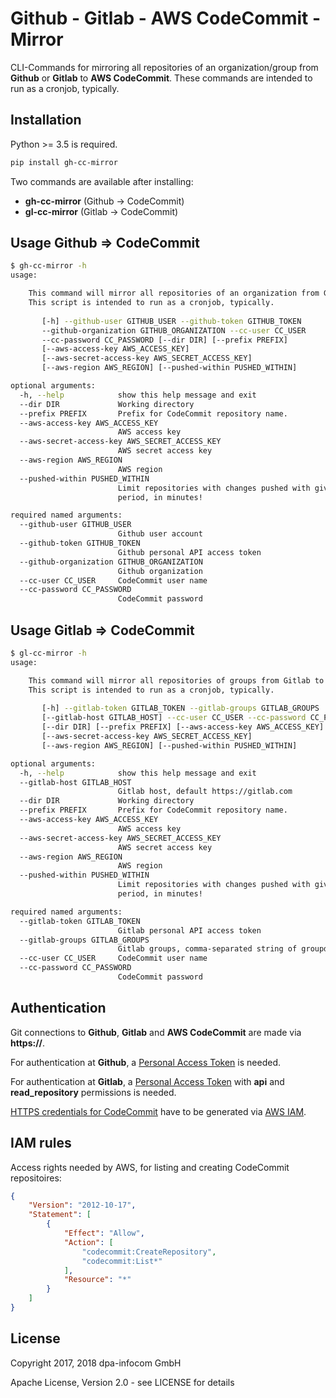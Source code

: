 # Github - Gitlab - AWS CodeCommit - Mirror

CLI-Commands for mirroring all repositories of an organization/group from **Github** or **Gitlab** to **AWS CodeCommit**. These commands are intended to run as a cronjob, typically.

## Installation
Python >= 3.5 is required. 

```sh
pip install gh-cc-mirror
```

Two commands are available after installing:

* **gh-cc-mirror** (Github -> CodeCommit)
* **gl-cc-mirror** (Gitlab -> CodeCommit)

## Usage Github => CodeCommit

```sh
$ gh-cc-mirror -h
usage: 

    This command will mirror all repositories of an organization from Github to AWS CodeCommit.
    This script is intended to run as a cronjob, typically.
    
       [-h] --github-user GITHUB_USER --github-token GITHUB_TOKEN
       --github-organization GITHUB_ORGANIZATION --cc-user CC_USER
       --cc-password CC_PASSWORD [--dir DIR] [--prefix PREFIX]
       [--aws-access-key AWS_ACCESS_KEY]
       [--aws-secret-access-key AWS_SECRET_ACCESS_KEY]
       [--aws-region AWS_REGION] [--pushed-within PUSHED_WITHIN]

optional arguments:
  -h, --help            show this help message and exit
  --dir DIR             Working directory
  --prefix PREFIX       Prefix for CodeCommit repository name.
  --aws-access-key AWS_ACCESS_KEY
                        AWS access key
  --aws-secret-access-key AWS_SECRET_ACCESS_KEY
                        AWS secret access key
  --aws-region AWS_REGION
                        AWS region
  --pushed-within PUSHED_WITHIN
                        Limit repositories with changes pushed with given
                        period, in minutes!

required named arguments:
  --github-user GITHUB_USER
                        Github user account
  --github-token GITHUB_TOKEN
                        Github personal API access token
  --github-organization GITHUB_ORGANIZATION
                        Github organization
  --cc-user CC_USER     CodeCommit user name
  --cc-password CC_PASSWORD
                        CodeCommit password
```

## Usage Gitlab => CodeCommit

```sh
$ gl-cc-mirror -h
usage: 

    This command will mirror all repositories of groups from Gitlab to AWS CodeCommit.
    This script is intended to run as a cronjob, typically.
    
       [-h] --gitlab-token GITLAB_TOKEN --gitlab-groups GITLAB_GROUPS
       [--gitlab-host GITLAB_HOST] --cc-user CC_USER --cc-password CC_PASSWORD
       [--dir DIR] [--prefix PREFIX] [--aws-access-key AWS_ACCESS_KEY]
       [--aws-secret-access-key AWS_SECRET_ACCESS_KEY]
       [--aws-region AWS_REGION] [--pushed-within PUSHED_WITHIN]

optional arguments:
  -h, --help            show this help message and exit
  --gitlab-host GITLAB_HOST
                        Gitlab host, default https://gitlab.com
  --dir DIR             Working directory
  --prefix PREFIX       Prefix for CodeCommit repository name.
  --aws-access-key AWS_ACCESS_KEY
                        AWS access key
  --aws-secret-access-key AWS_SECRET_ACCESS_KEY
                        AWS secret access key
  --aws-region AWS_REGION
                        AWS region
  --pushed-within PUSHED_WITHIN
                        Limit repositories with changes pushed with given
                        period, in minutes!

required named arguments:
  --gitlab-token GITLAB_TOKEN
                        Gitlab personal API access token
  --gitlab-groups GITLAB_GROUPS
                        Gitlab groups, comma-separated string of groupd ids.
  --cc-user CC_USER     CodeCommit user name
  --cc-password CC_PASSWORD
                        CodeCommit password
```

## Authentication

Git connections to **Github**, **Gitlab** and **AWS CodeCommit** are made via **https://**. 

For authentication at **Github**, a [Personal Access Token](https://github.com/settings/tokens) is needed. 

For authentication at **Gitlab**, a [Personal Access Token](https://gitlab.com/profile/personal_access_tokens) with **api** and **read_repository** permissions is needed. 

[HTTPS credentials for CodeCommit](https://docs.aws.amazon.com/codecommit/latest/userguide/setting-up-gc.html) have to be generated via [AWS IAM](https://console.aws.amazon.com/iam/home).

## IAM rules

Access rights needed by AWS, for listing and creating CodeCommit repositoires:

```json
{
    "Version": "2012-10-17",
    "Statement": [
        {
            "Effect": "Allow",
            "Action": [
                "codecommit:CreateRepository",
                "codecommit:List*"
            ],
            "Resource": "*"
        }
    ]
}


```
## License
Copyright 2017, 2018 dpa-infocom GmbH

Apache License, Version 2.0 - see LICENSE for details
